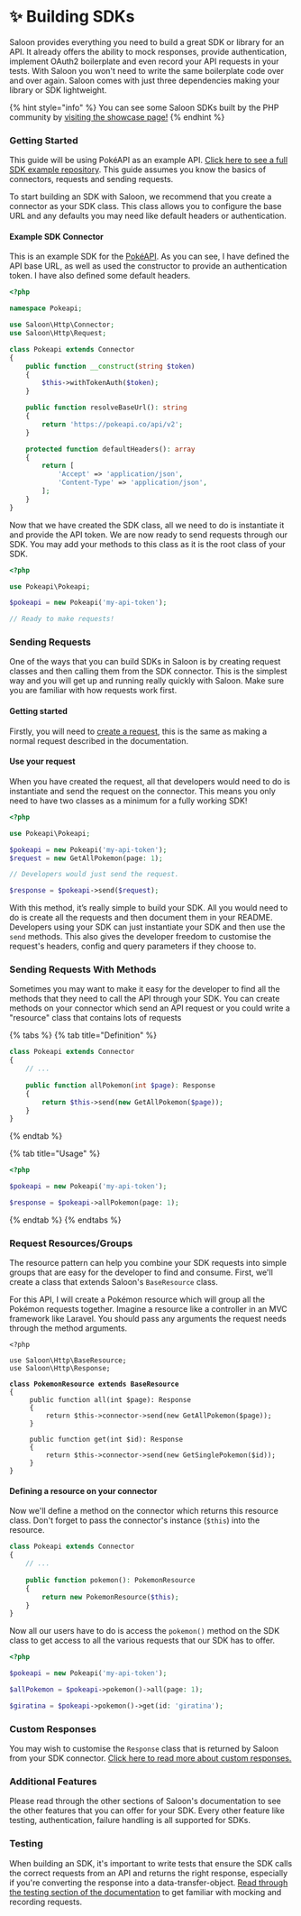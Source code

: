 # ✨ Building SDKs

Saloon provides everything you need to build a great SDK or library for an API. It already offers the ability to mock responses, provide authentication, implement OAuth2 boilerplate and even record your API requests in your tests. With Saloon you won't need to write the same boilerplate code over and over again. Saloon comes with just three dependencies making your library or SDK lightweight.

{% hint style="info" %}
You can see some Saloon SDKs built by the PHP community by [visiting the showcase page!](../conclusion/showcase.md)
{% endhint %}

### Getting Started

This guide will be using PokéAPI as an example API. [Click here to see a full SDK example repository](https://github.com/Sammyjo20/pokeapi-sdk/tree/v3). This guide assumes you know the basics of connectors, requests and sending requests.

To start building an SDK with Saloon, we recommend that you create a connector as your SDK class. This class allows you to configure the base URL and any defaults you may need like default headers or authentication.

#### Example SDK Connector

This is an example SDK for the [PokéAPI](https://pokeapi.co/). As you can see, I have defined the API base URL, as well as used the constructor to provide an authentication token. I have also defined some default headers.

```php
<?php

namespace Pokeapi;

use Saloon\Http\Connector;
use Saloon\Http\Request;

class Pokeapi extends Connector
{
    public function __construct(string $token)
    {
        $this->withTokenAuth($token);
    }

    public function resolveBaseUrl(): string
    {
        return 'https://pokeapi.co/api/v2';
    }

    protected function defaultHeaders(): array
    {
        return [
            'Accept' => 'application/json',
            'Content-Type' => 'application/json',
        ];
    }
}
```

Now that we have created the SDK class, all we need to do is instantiate it and provide the API token. We are now ready to send requests through our SDK. You may add your methods to this class as it is the root class of your SDK.

```php
<?php

use Pokeapi\Pokeapi;

$pokeapi = new Pokeapi('my-api-token');

// Ready to make requests!
```

### Sending Requests

One of the ways that you can build SDKs in Saloon is by creating request classes and then calling them from the SDK connector. This is the simplest way and you will get up and running really quickly with Saloon. Make sure you are familiar with how requests work first.

#### Getting started

Firstly, you will need to [create a request](requests.md), this is the same as making a normal request described in the documentation.

#### Use your request

When you have created the request, all that developers would need to do is instantiate and send the request on the connector. This means you only need to have two classes as a minimum for a fully working SDK!

```php
<?php

use Pokeapi\Pokeapi;

$pokeapi = new Pokeapi('my-api-token');
$request = new GetAllPokemon(page: 1);

// Developers would just send the request.

$response = $pokeapi->send($request);
```

With this method, it’s really simple to build your SDK. All you would need to do is create all the requests and then document them in your README. Developers using your SDK can just instantiate your SDK and then use the `send` methods. This also gives the developer freedom to customise the request's headers, config and query parameters if they choose to.

### Sending Requests With Methods

Sometimes you may want to make it easy for the developer to find all the methods that they need to call the API through your SDK. You can create methods on your connector which send an API request or you could write a "resource" class that contains lots of requests

{% tabs %}
{% tab title="Definition" %}
```php
class Pokeapi extends Connector
{
    // ...
    
    public function allPokemon(int $page): Response
    {
        return $this->send(new GetAllPokemon($page));
    }
}
```
{% endtab %}

{% tab title="Usage" %}
```php
<?php

$pokeapi = new Pokeapi('my-api-token');

$response = $pokeapi->allPokemon(page: 1);
```
{% endtab %}
{% endtabs %}

### Request Resources/Groups

The resource pattern can help you combine your SDK requests into simple groups that are easy for the developer to find and consume. First, we'll create a class that extends Saloon's `BaseResource` class.

For this API, I will create a Pokémon resource which will group all the Pokémon requests together. Imagine a resource like a controller in an MVC framework like Laravel. You should pass any arguments the request needs through the method arguments.

<pre class="language-php"><code class="lang-php">&#x3C;?php

use Saloon\Http\BaseResource;
use Saloon\Http\Response;

<strong>class PokemonResource extends BaseResource
</strong>{
     public function all(int $page): Response
     {
         return $this->connector->send(new GetAllPokemon($page));
     }
     
     public function get(int $id): Response
     {
         return $this->connector->send(new GetSinglePokemon($id));
     }
}
</code></pre>

#### Defining a resource on your connector

Now we'll define a method on the connector which returns this resource class. Don't forget to pass the connector's instance (`$this`) into the resource.

```php
class Pokeapi extends Connector
{
    // ...
    
    public function pokemon(): PokemonResource
    {
        return new PokemonResource($this);
    }
}
```

Now all our users have to do is access the `pokemon()` method on the SDK class to get access to all the various requests that our SDK has to offer.

```php
<?php

$pokeapi = new Pokeapi('my-api-token');

$allPokemon = $pokeapi->pokemon()->all(page: 1);

$giratina = $pokeapi->pokemon()->get(id: 'giratina');
```

### Custom Responses

You may wish to customise the `Response` class that is returned by Saloon from your SDK connector. [Click here to read more about custom responses.](responses.md#custom-responses)

### Additional Features

Please read through the other sections of Saloon's documentation to see the other features that you can offer for your SDK. Every other feature like testing, authentication, failure handling is all supported for SDKs.

### Testing

When building an SDK, it's important to write tests that ensure the SDK calls the correct requests from an API and returns the right response, especially if you're converting the response into a data-transfer-object. [Read through the testing section of the documentation](building-sdks.md#testing) to get familiar with mocking and recording requests.
